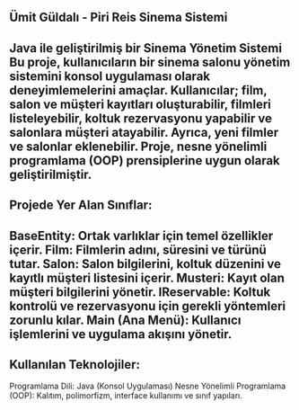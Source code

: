  Ümit Güldalı - Piri Reis Sinema Sistemi
---
Java ile geliştirilmiş bir Sinema Yönetim Sistemi
Bu proje, kullanıcıların bir sinema salonu yönetim sistemini konsol uygulaması olarak deneyimlemelerini amaçlar. Kullanıcılar; film, salon ve müşteri kayıtları oluşturabilir, filmleri listeleyebilir, koltuk rezervasyonu yapabilir ve salonlara müşteri atayabilir. Ayrıca, yeni filmler ve salonlar eklenebilir.
Proje, nesne yönelimli programlama (OOP) prensiplerine uygun olarak geliştirilmiştir.
---
Projede Yer Alan Sınıflar:
---
BaseEntity: Ortak varlıklar için temel özellikler içerir.
Film: Filmlerin adını, süresini ve türünü tutar.
Salon: Salon bilgilerini, koltuk düzenini ve kayıtlı müşteri listesini içerir.
Musteri: Kayıt olan müşteri bilgilerini yönetir.
IReservable: Koltuk kontrolü ve rezervasyonu için gerekli yöntemleri zorunlu kılar.
Main (Ana Menü): Kullanıcı işlemlerini ve uygulama akışını yönetir.
---
Kullanılan Teknolojiler:
---
Programlama Dili: Java (Konsol Uygulaması)
Nesne Yönelimli Programlama (OOP): Kalıtım, polimorfizm, interface kullanımı ve sınıf yapıları.
